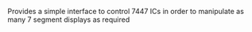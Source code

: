 Provides a simple interface to control 7447 ICs in order to manipulate as many 7 segment displays as required